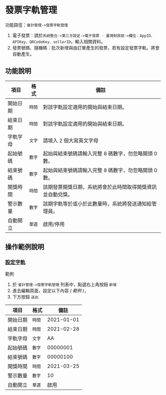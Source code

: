 #  發票字軌管理


功能路徑：`會計管理->發票字軌管理 `
1. 電子發票：請於`系統整合->第三方設定->電子發票 - 臺灣財政部->欄位：AppID、APIKey、QRCodeKey、sellerID`，輸入相關資料。
1. 發票號碼、隨機碼：批次新增與由訂單產生的發票，若有設定發票字軌，將會自動產生。



##  功能說明

| 項目  | 格式 | 備註 |
|---|---|---|
|開始日期|`時間`|對該字軌設定適用的開始與結束日期。|
|結束日期|`時間`|對該字軌設定適用的開始與結束日期。|
|字軌字母|`文字`|請填入 2 個大寫英文字母|
|起始號碼|`數字`|起始與結束號碼請輸入完整 8 碼數字，勿忽略開頭 0 數。|
|結束號碼|`數字`|起始與結束號碼請輸入完整 8 碼數字，勿忽略開頭 0 數。|
|開獎時間|`時間`|該期發票開獎日期，系統將會於此時間取得開獎資訊並自動兌獎。|
|警示數量|`數字`|該期字軌等於或小於此數量時，系統將發送通知給管理員。|
|自動開立|`單選`|啟用/停用|

##  操作範例說明



### [設定字軌](/guide/receipt-number#設定字軌)

範例


1. 於 `會計管理->發票字軌管理` 列表中，點選右上角按鈕 `新增`
2. 進去編輯頁面，設定以下內容 _( 範例 )_，
3. 下方按鈕 `送出`


| 項目  | 格式 | 備註 |
|---|---|---|
|開始日期|`時間`|2021-01-01|
|結束日期|`時間`|2021-02-28|
|字軌字母|`文字`|AA|
|起始號碼|`數字`|00000001|
|結束號碼|`數字`|00000100|
|開獎時間|`時間`|2021-03-25|
|警示數量|`數字`|10|
|自動開立|`單選`|啟用|
